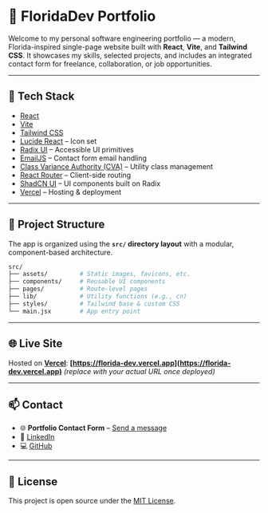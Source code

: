 # 🌴 FloridaDev Portfolio

Welcome to my personal software engineering portfolio — a modern, Florida-inspired single-page website built with **React**, **Vite**, and **Tailwind CSS**. It showcases my skills, selected projects, and includes an integrated contact form for freelance, collaboration, or job opportunities.

---

## 🚀 Tech Stack

* [React](https://reactjs.org/)
* [Vite](https://vitejs.dev/)
* [Tailwind CSS](https://tailwindcss.com/)
* [Lucide React](https://lucide.dev/) – Icon set
* [Radix UI](https://www.radix-ui.com/) – Accessible UI primitives
* [EmailJS](https://www.emailjs.com/) – Contact form email handling
* [Class Variance Authority (CVA)](https://cva.style/) – Utility class management
* [React Router](https://reactrouter.com/en/main) – Client-side routing
* [ShadCN UI](https://ui.shadcn.com/) – UI components built on Radix
* [Vercel](https://vercel.com/) – Hosting & deployment

---

## 📁 Project Structure

The app is organized using the **`src/` directory layout** with a modular, component-based architecture.

```bash
src/
├── assets/         # Static images, favicons, etc.
├── components/     # Reusable UI components
├── pages/          # Route-level pages
├── lib/            # Utility functions (e.g., cn)
├── styles/         # Tailwind base & custom CSS
└── main.jsx        # App entry point
```

---

## 🌐 Live Site

Hosted on [**Vercel**](https://vercel.com/):
**[https://florida-dev.vercel.app](https://florida-dev.vercel.app)** *(replace with your actual URL once deployed)*

---

## 📫 Contact

* 🌐 **Portfolio Contact Form** – [Send a message](https://florida-dev.vercel.app/#contact)
* 💼 [LinkedIn](https://www.linkedin.com/in/sherika-fayson/)
* 💻 [GitHub](https://github.com/Sfayson1)

---

## 🪪 License

This project is open source under the [MIT License](LICENSE).
